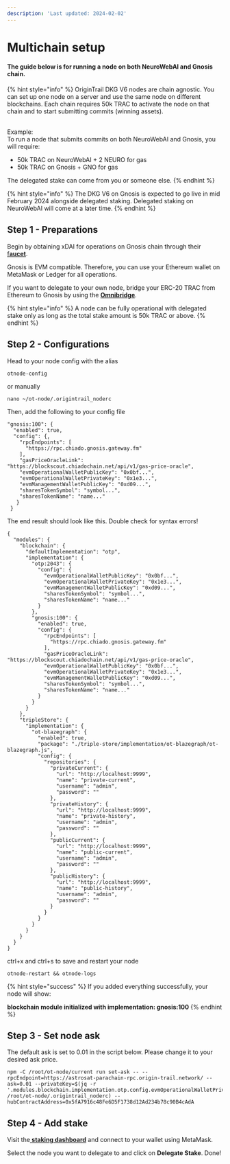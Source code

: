 ```yaml
---
description: 'Last updated: 2024-02-02'
---
```


# Multichain setup

#### The guide below is for running a node on both NeuroWebAI and Gnosis chain.&#x20;

{% hint style="info" %}
OriginTrail DKG V6 nodes are chain agnostic. You can set up one node on a server and use the same node on different blockchains. Each chain requires 50k TRAC to activate the node on that chain and to start submitting commits (winning assets).&#x20;

\
Example:\
To run a node that submits commits on both NeuroWebAI and Gnosis, you will require:

* 50k TRAC on NeuroWebAI + 2 NEURO for gas
* 50k TRAC on Gnosis + GNO for gas

The delegated stake can come from you or someone else.
{% endhint %}

{% hint style="info" %}
The DKG V6 on Gnosis is expected to go live in mid February 2024 alongside delegated staking. Delegated staking on NeuroWebAI will come at a later time.&#x20;
{% endhint %}

## Step 1 - Preparations

Begin by obtaining xDAI for operations on Gnosis chain through their [f**aucet**](https://www.gnosisfaucet.com/).&#x20;

Gnosis is EVM compatible. Therefore, you can use your Ethereum wallet on MetaMask or Ledger for all operations.

If you want to delegate to your own node, bridge your ERC-20 TRAC from Ethereum to Gnosis by using the [**Omnibridge**](https://omnibridge.gnosischain.com/bridge).&#x20;

{% hint style="info" %}
A node can be fully operational with delegated stake only as long as the total stake amount is 50k TRAC or above.
{% endhint %}

## Step 2 - Configurations

Head to your node config with the alias

```
otnode-config
```

or manually

```
nano ~/ot-node/.origintrail_noderc
```

Then, add the following to your config file

```
"gnosis:100": {
  "enabled": true,
  "config": {,
    "rpcEndpoints": [
      "https://rpc.chiado.gnosis.gateway.fm"
    ],
    "gasPriceOracleLink": "https://blockscout.chiadochain.net/api/v1/gas-price-oracle",
    "evmOperationalWalletPublicKey": "0x0bf...",
    "evmOperationalWalletPrivateKey": "0x1e3...",
    "evmManagementWalletPublicKey": "0xd09...",
    "sharesTokenSymbol": "symbol...",
    "sharesTokenName": "name..."
   }
 }
```

The end result should look like this. Double check for syntax errors!

```
{
  "modules": {
    "blockchain": {
      "defaultImplementation": "otp",
      "implementation": {
        "otp:2043": {
          "config": {
            "evmOperationalWalletPublicKey": "0x0bf...",
            "evmOperationalWalletPrivateKey": "0x1e3...",
            "evmManagementWalletPublicKey": "0xd09...",
            "sharesTokenSymbol": "symbol...",
            "sharesTokenName": "name..."
          }
        },
        "gnosis:100": {
          "enabled": true,
          "config": {
            "rpcEndpoints": [
              "https://rpc.chiado.gnosis.gateway.fm"
            ],
            "gasPriceOracleLink": "https://blockscout.chiadochain.net/api/v1/gas-price-oracle",
            "evmOperationalWalletPublicKey": "0x0bf...",
            "evmOperationalWalletPrivateKey": "0x1e3...",
            "evmManagementWalletPublicKey": "0xd09...",
            "sharesTokenSymbol": "symbol...",
            "sharesTokenName": "name..."
          }
        }
      }
    },
    "tripleStore": {
      "implementation": {
        "ot-blazegraph": {
          "enabled": true,
          "package": "./triple-store/implementation/ot-blazegraph/ot-blazegraph.js",
          "config": {
            "repositories": {
              "privateCurrent": {
                "url": "http://localhost:9999",
                "name": "private-current",
                "username": "admin",
                "password": ""
              },
              "privateHistory": {
                "url": "http://localhost:9999",
                "name": "private-history",
                "username": "admin",
                "password": ""
              },
              "publicCurrent": {
                "url": "http://localhost:9999",
                "name": "public-current",
                "username": "admin",
                "password": ""
              },
              "publicHistory": {
                "url": "http://localhost:9999",
                "name": "public-history",
                "username": "admin",
                "password": ""
              }
            }
          }
        }
      }
    }
  }
}
```

ctrl+x and ctrl+s to save and restart your node

```
otnode-restart && otnode-logs
```

{% hint style="success" %}
If you added everything successfully, your node will show:

**blockchain module initialized with implementation: gnosis:100**
{% endhint %}

## Step 3 - Set node ask

The default ask is set to 0.01 in the script below. Please change it to your desired ask price.&#x20;

```
npm -C /root/ot-node/current run set-ask -- --rpcEndpoint=https://astrosat-parachain-rpc.origin-trail.network/ --ask=0.01 --privateKey=$(jq -r '.modules.blockchain.implementation.otp.config.evmOperationalWalletPrivateKey' /root/ot-node/.origintrail_noderc) --hubContractAddress=0x5fA7916c48Fe6D5F1738d12Ad234b78c90B4cAdA
```

## Step 4 - Add stake

Visit the[ **staking dashboard**](https://dkg.origintrail.io/staking) and connect to your wallet using MetaMask.

Select the node you want to delegate to and click on **Delegate Stake**. Done!

